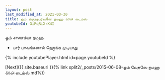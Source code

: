 ```yaml
---
layout: post
last_modified_at: 2021-03-30
title: ஓம் வ்ருஷபர்வனே நமஹ ௧௦௮ டைம்ஸ்
youtubeId: GiFqRiXrX4I
---
```

 
 
 ஓம் சாணக்யா நமஹ  
 
 -  யார் பாவங்களால் நெருங்க முடியாது 
 
  
 
  
 
 
 
 
 
 


{% include youtubePlayer.html id=page.youtubeId %}
 
[Next]({{ site.baseurl }}{% link  split2/_posts/2015-06-08-ஓம் வேதஸே நமஹ ௧௦௮ டைம்ஸ்.md%})
 
